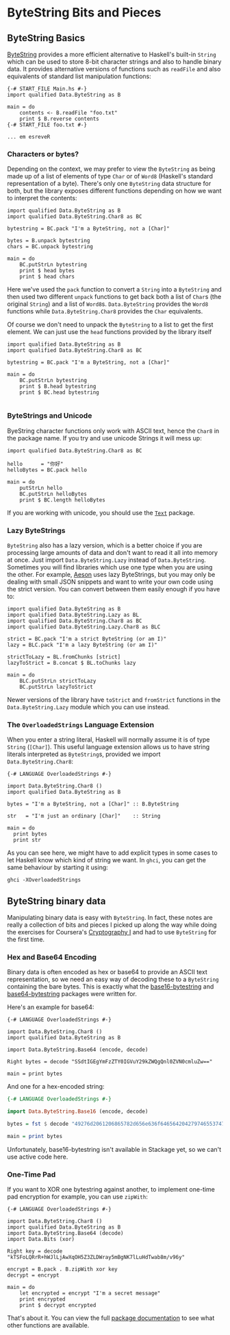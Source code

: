 # ByteString Bits and Pieces

## ByteString Basics

[ByteString](http://hackage.haskell.org/package/bytestring) provides a more efficient alternative to Haskell's built-in `String` which can be used to store 8-bit character strings and also to handle binary data. It provides alternative versions of functions such as `readFile` and also equivalents of standard list manipulation functions:

``` active haskell
{-# START_FILE Main.hs #-}
import qualified Data.ByteString as B

main = do
    contents <- B.readFile "foo.txt"
    print $ B.reverse contents
{-# START_FILE foo.txt #-}

... em esreveR
```


### Characters or bytes?

Depending on the context, we may prefer to view the `ByteString` as being made up of a list of elements of type `Char` or of `Word8` (Haskell's standard representation of a byte). There's only one `ByteString` data structure for both, but the library exposes different functions depending on how we want to interpret the contents:

``` active haskell
import qualified Data.ByteString as B
import qualified Data.ByteString.Char8 as BC

bytestring = BC.pack "I'm a ByteString, not a [Char]"

bytes = B.unpack bytestring
chars = BC.unpack bytestring

main = do
    BC.putStrLn bytestring
    print $ head bytes
    print $ head chars
```

Here we've used the `pack` function to convert a `String` into a `ByteString` and then used two different `unpack` functions to get back both a list of `Char`s (the original `String`) and a list of `Word8`s. `Data.ByteString` provides the `Word8` functions while `Data.ByteString.Char8` provides the `Char` equivalents.

Of course we don't need to unpack the `ByteString` to a list to get the first element. We can just use the `head` functions provided by the library itself 

``` active haskell
import qualified Data.ByteString as B
import qualified Data.ByteString.Char8 as BC

bytestring = BC.pack "I'm a ByteString, not a [Char]"

main = do
    BC.putStrLn bytestring
    print $ B.head bytestring
    print $ BC.head bytestring
    
```

### ByteStrings and Unicode

ByeString character functions only work with ASCII text, hence the `Char8` in the package name. If you try and use unicode Strings it will mess up:

``` active haskell
import qualified Data.ByteString.Char8 as BC

hello      = "你好"
helloBytes = BC.pack hello

main = do
    putStrLn hello
    BC.putStrLn helloBytes
    print $ BC.length helloBytes
```
If you are working with unicode, you should use the [`Text`](http://hackage.haskell.org/package/text) package.



### Lazy ByteStrings

`ByteString` also has a lazy version, which is a better choice if you are processing large amounts of data and don't want to read it all into memory at once. Just import `Data.ByteString.Lazy` instead of `Data.ByteString`. Sometimes you will find libraries which use one type when you are using the other. For example, [Aeson](http://hackage.haskell.org/package/aeson) uses lazy ByteStrings, but you may only be dealing with small JSON snippets and want to write your own code using the strict version. You can convert between them easily enough if you have to:

``` active haskell
import qualified Data.ByteString as B
import qualified Data.ByteString.Lazy as BL
import qualified Data.ByteString.Char8 as BC
import qualified Data.ByteString.Lazy.Char8 as BLC

strict = BC.pack "I'm a strict ByteString (or am I)"
lazy = BLC.pack "I'm a lazy ByteString (or am I)"

strictToLazy = BL.fromChunks [strict]
lazyToStrict = B.concat $ BL.toChunks lazy

main = do
    BLC.putStrLn strictToLazy
    BC.putStrLn lazyToStrict

```

Newer versions of the library have `toStrict` and `fromStrict` functions in the `Data.ByteString.Lazy` module which you can use instead.

### The `OverloadedStrings` Language Extension

When you enter a string literal, Haskell will normally assume it is of type `String` (`[Char]`). This useful language extension allows us to have string literals interpreted as `ByteString`s, provided we import `Data.ByteString.Char8`:


``` active haskell
{-# LANGUAGE OverloadedStrings #-}

import Data.ByteString.Char8 ()
import qualified Data.ByteString as B

bytes = "I'm a ByteString, not a [Char]" :: B.ByteString

str   = "I'm just an ordinary [Char]"    :: String

main = do
  print bytes
  print str

```
As you can see here, we might have to add explicit types in some cases to let Haskell know which kind of string we want. In `ghci`, you can get the same behaviour by starting it using:

```
ghci -XOverloadedStrings
```


## ByteString binary data

Manipulating binary data is easy with `ByteString`. In fact, these notes are really a collection of bits and pieces I picked up along the way while doing the exercises for Coursera's [Cryptography I](https://www.coursera.org/course/crypto) and had to use `ByteString` for the first time.


### Hex and Base64 Encoding

Binary data is often encoded as hex or base64 to provide an ASCII text representation, so we need an easy way of decoding these to a `ByteString` containing the bare bytes. This is exactly what the [base16-bytestring](http://hackage.haskell.org/package/base16-bytestring) and [base64-bytestring](http://hackage.haskell.org/package/base64-bytestring) packages were written for.

Here's an example for base64:

``` active haskell
{-# LANGUAGE OverloadedStrings #-}

import Data.ByteString.Char8 ()
import qualified Data.ByteString as B

import Data.ByteString.Base64 (encode, decode)

Right bytes = decode "SSdtIGEgYmFzZTY0IGVuY29kZWQgQnl0ZVN0cmluZw=="

main = print bytes

```

And one for a hex-encoded string:

``` haskell
{-# LANGUAGE OverloadedStrings #-}

import Data.ByteString.Base16 (encode, decode)

bytes = fst $ decode "49276d2061206865782d656e636f6465642042797465537472696e6720286f722077617329"

main = print bytes
```

Unfortunately, base16-bytestring isn't available in Stackage yet, so we can't use active code here. 

### One-Time Pad

If you want to XOR one bytestring against another, to implement one-time pad encryption for example, you can use `zipWith`:

```active haskell
{-# LANGUAGE OverloadedStrings #-}

import Data.ByteString.Char8 ()
import qualified Data.ByteString as B
import Data.ByteString.Base64 (decode)
import Data.Bits (xor)

Right key = decode "kTSFoLQRrR+hWJlLjAwXqOH5Z3ZLDWray5mBgNK7lLuHdTwab8m/v96y"

encrypt = B.pack . B.zipWith xor key
decrypt = encrypt

main = do
    let encrypted = encrypt "I'm a secret message"
    print encrypted
    print $ decrypt encrypted
```

That's about it. You can view the full [package documentation](http://hackage.haskell.org/package/bytestring) to see what other functions are available.

